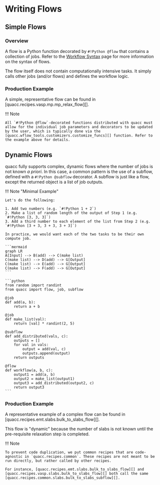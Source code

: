 # Writing Flows

## Simple Flows

### Overview

A flow is a Python function decorated by `#!Python @flow` that contains a collection of jobs. Refer to the [Workflow Syntax](../../user/basics/wflow_syntax.md) page for more information on the syntax of flows.

The flow itself does not contain computationally intensive tasks. It simply calls other jobs (and/or flows) and defines the workflow logic.

### Production Example

A simple, representative flow can be found in [quacc.recipes.vasp.mp.mp_relax_flow][].

!!! Note

    All `#!Python @flow`-decorated functions distributed with quacc must allow for the individual job parameters and decorators to be updated by the user, which is typically done via the [quacc.wflow_tools.customizers.customize_funcs][] function. Refer to the example above for details.

## Dynamic Flows

quacc fully supports complex, dynamic flows where the number of jobs is not known _a priori_. In this case, a common pattern is the use of a subflow, defined with a `#!Python @subflow` decorator. A subflow is just like a flow, except the returned object is a list of job outputs.

!!! Note "Minimal Example"

    Let's do the following:

    1. Add two numbers (e.g. `#!Python 1 + 2`)
    2. Make a list of random length of the output of Step 1 (e.g. `#!Python [3, 3, 3]`)
    3. Add a third number to each element of the list from Step 2 (e.g. `#!Python [3 + 3, 3 + 3, 3 + 3]`)

    In practice, we would want each of the two tasks to be their own compute job.

    ```mermaid
    graph LR
    A[Input] --> B(add) --> C(make list)
    C(make list) --> D(add) --> G[Output]
    C(make list) --> E(add) --> G[Output]
    C(make list) --> F(add) --> G[Output]
    ```

    ```python
    from random import randint
    from quacc import flow, job, subflow

    @job
    def add(a, b):
        return a + b

    @job
    def make_list(val):
        return [val] * randint(2, 5)

    @subflow
    def add_distributed(vals, c):
        outputs = []
        for val in vals:
            output = add(val, c)
            outputs.append(output)
        return outputs

    @flow
    def workflow(a, b, c):
        output1 = add(a, b)
        output2 = make_list(output1)
        output3 = add_distributed(output2, c)
        return output3
    ```

### Production Example

A representative example of a complex flow can be found in [quacc.recipes.emt.slabs.bulk_to_slabs_flow][].

This flow is "dynamic" because the number of slabs is not known until the pre-requisite relaxation step is completed.

!!! Note

    To prevent code duplication, we put common recipes that are code-agnostic in `quacc.recipes.common`. These recipes are not meant to be run directly, but rather called by other recipes.

    For instance, [quacc.recipes.emt.slabs.bulk_to_slabs_flow][] and [quacc.recipes.vasp.slabs.bulk_to_slabs_flow][] both call the same [quacc.recipes.common.slabs.bulk_to_slabs_subflow][].

